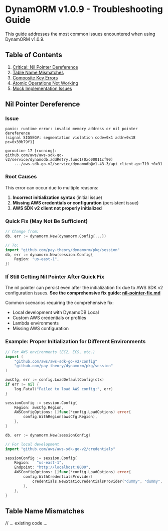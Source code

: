 # DynamORM v1.0.9 - Troubleshooting Guide

This guide addresses the most common issues encountered when using DynamORM v1.0.9.

## Table of Contents
1. [Critical: Nil Pointer Dereference](#nil-pointer-dereference)
2. [Table Name Mismatches](#table-name-mismatches)
3. [Composite Key Errors](#composite-key-errors)
4. [Atomic Operations Not Working](#atomic-operations-not-working)
5. [Mock Implementation Issues](#mock-implementation-issues)

## Nil Pointer Dereference

### Issue
```
panic: runtime error: invalid memory address or nil pointer dereference
[signal SIGSEGV: segmentation violation code=0x1 addr=0x18 pc=0x39b79f1]

goroutine 17 [running]:
github.com/aws/aws-sdk-go-v2/service/dynamodb.addRetry.func1(0xc00011cf90)
    .../aws-sdk-go-v2/service/dynamodb@v1.43.3/api_client.go:710 +0x31
```

### Root Causes
This error can occur due to multiple reasons:

1. **Incorrect initialization syntax** (initial issue)
2. **Missing AWS credentials or configuration** (persistent issue)
3. **AWS SDK v2 client not properly initialized**

### Quick Fix (May Not Be Sufficient)
```go
// Change from:
db, err := dynamorm.New(dynamorm.Config{...})

// To:
import "github.com/pay-theory/dynamorm/pkg/session"
db, err := dynamorm.New(session.Config{
    Region: "us-east-1",
})
```

### If Still Getting Nil Pointer After Quick Fix

The nil pointer can persist even after the initialization fix due to AWS SDK v2 configuration issues. **See the comprehensive fix guide: [nil-pointer-fix.md](./nil-pointer-fix.md)**

Common scenarios requiring the comprehensive fix:
- Local development with DynamoDB Local
- Custom AWS credentials or profiles
- Lambda environments
- Missing AWS configuration

### Example: Proper Initialization for Different Environments

```go
// For AWS environments (EC2, ECS, etc.)
import (
    "github.com/aws/aws-sdk-go-v2/config"
    "github.com/pay-theory/dynamorm/pkg/session"
)

awsCfg, err := config.LoadDefaultConfig(ctx)
if err != nil {
    log.Fatal("Failed to load AWS config:", err)
}

sessionConfig := session.Config{
    Region: awsCfg.Region,
    AWSConfigOptions: []func(*config.LoadOptions) error{
        config.WithRegion(awsCfg.Region),
    },
}

db, err := dynamorm.New(sessionConfig)

// For local development
import "github.com/aws/aws-sdk-go-v2/credentials"

sessionConfig := session.Config{
    Region:   "us-east-1",
    Endpoint: "http://localhost:8000",
    AWSConfigOptions: []func(*config.LoadOptions) error{
        config.WithCredentialsProvider(
            credentials.NewStaticCredentialsProvider("dummy", "dummy", ""),
        ),
    },
}
```

## Table Name Mismatches

// ... existing code ... 